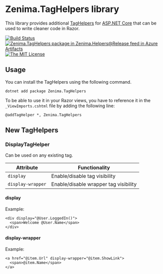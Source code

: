 # Zenima.TagHelpers library

This library provides additional [TagHelpers](https://docs.microsoft.com/en-us/aspnet/core/mvc/views/tag-helpers/intro) for [ASP.NET Core](https://docs.microsoft.com/en-us/aspnet/core) that can be used to write cleaner code in Razor.

[![Build Status](https://dev.azure.com/zenima/Zenima.Helpers/_apis/build/status/Zenima.TagHelpers?branchName=master)](https://dev.azure.com/zenima/Zenima.Helpers/_build/latest?definitionId=30&branchName=master)
[![Zenima.TagHelpers package in Zenima.Helpers@Release feed in Azure Artifacts](https://feeds.dev.azure.com/zenima/_apis/public/Packaging/Feeds/edcdba04-7b15-47c2-9efc-917fd7a3f5cf%4088a8d40c-4f0f-4147-ba40-06e121c7fe9f/Packages/027e171d-4f5e-40c7-8a35-0760b9707ca0/Badge)](https://dev.azure.com/zenima/Zenima.Helpers/_packaging?_a=package&feed=edcdba04-7b15-47c2-9efc-917fd7a3f5cf%4088a8d40c-4f0f-4147-ba40-06e121c7fe9f&package=027e171d-4f5e-40c7-8a35-0760b9707ca0&preferRelease=true)
[![The MIT License](https://img.shields.io/badge/license-MIT-blue.svg?style=flat-square)](http://opensource.org/licenses/MIT)

## Usage

You can install the TagHelpers using the following command.

```dotnetcli
dotnet add package Zenima.TagHelpers
```

To be able to use it in your Razor views, you have to reference it in the `_ViewImports.cshtml` file by adding the following line:

```cshtml
@addTagHelper *, Zenima.TagHelpers
```

## New TagHelpers

### DisplayTagHelper

Can be used on any existing tag.

| Attribute  | Functionality  |
|---|---|
|  `display` | Enable/disable tag visibility  |
|  `display-wrapper` | Enable/disable wrapper tag visibility  |

#### display

Example:

```cshtml
<div display="@User.LoggedIn()">
  <span>Welcome @User.Name</span>
</div>
```

#### display-wrapper

Example:

```cshtml
<a href="@item.Url" display-wrapper="@item.ShowLink">
  <span>@item.Name</span>
</a>
```
